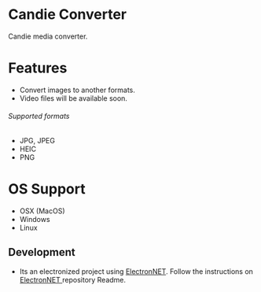 # Candie Converter

Candie media converter.
# Features
- Convert images to another formats.
- Video files will be available soon.

###### Supported formats

-  JPG, JPEG
-  HEIC
-  PNG

# OS Support

-   OSX (MacOS)
-   Windows
-   Linux

## Development

-   Its an electronized project using [ElectronNET](https://github.com/ElectronNET/Electron.NET). Follow the instructions on [ElectronNET ](https://github.com/ElectronNET/Electron.NET)repository Readme.
